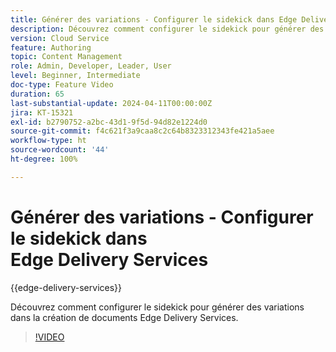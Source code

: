 ```yaml
---
title: Générer des variations - Configurer le sidekick dans Edge Delivery Services
description: Découvrez comment configurer le sidekick pour générer des variations dans la création de documents Edge Delivery Services.
version: Cloud Service
feature: Authoring
topic: Content Management
role: Admin, Developer, Leader, User
level: Beginner, Intermediate
doc-type: Feature Video
duration: 65
last-substantial-update: 2024-04-11T00:00:00Z
jira: KT-15321
exl-id: b2790752-a2bc-43d1-9f5d-94d82e1224d0
source-git-commit: f4c621f3a9caa8c2c64b8323312343fe421a5aee
workflow-type: ht
source-wordcount: '44'
ht-degree: 100%

---
```


# Générer des variations - Configurer le sidekick dans Edge Delivery Services

{{edge-delivery-services}}

Découvrez comment configurer le sidekick pour générer des variations dans la création de documents Edge Delivery Services.

>[!VIDEO](https://video.tv.adobe.com/v/3428306/?learn=on)

